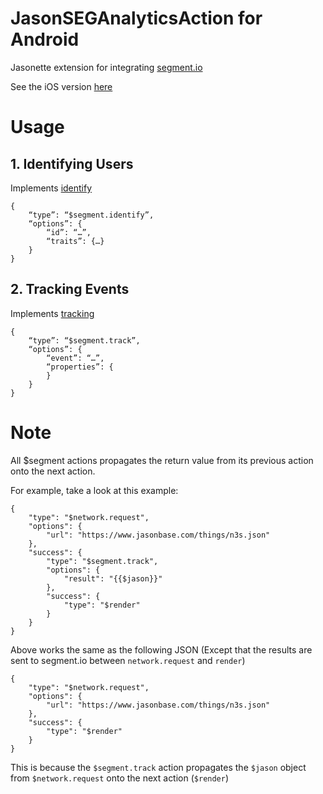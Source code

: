 # JasonSEGAnalyticsAction for Android

Jasonette extension for integrating [segment.io](https://www.segment.io)

See the iOS version [here](https://github.com/gliechtenstein/JasonSEGAnalyticsAction)

# Usage

## 1. Identifying Users
Implements [identify](https://segment.com/docs/sources/mobile/ios/#identify)

```
{
    “type”: “$segment.identify”,
    “options”: {
        “id”: “…”,
        “traits”: {…}
    }
}
```

## 2. Tracking Events
Implements [tracking](https://segment.com/docs/sources/mobile/ios/#track)

```
{
    “type”: “$segment.track”,
    “options”: {
        “event”: “…”,
        “properties”: {
        }
    }
}
```

# Note

All $segment actions propagates the return value from its previous action onto the next action.

For example, take a look at this example:

```
{
	"type": "$network.request",
	"options": {
		"url": "https://www.jasonbase.com/things/n3s.json"
	},
	"success": {
		"type": "$segment.track",
		"options": {
			"result": "{{$jason}}"
		},
		"success": {
			"type": "$render"
		}
	}
}
```

Above works the same as the following JSON (Except that the results are sent to segment.io between `network.request` and `render`)


```
{
	"type": "$network.request",
	"options": {
		"url": "https://www.jasonbase.com/things/n3s.json"
	},
	"success": {
		"type": "$render"
	}
}
```

This is because the `$segment.track` action propagates the `$jason` object from `$network.request` onto the next action (`$render`)

